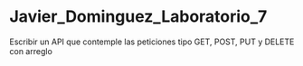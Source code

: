# Javier_Dominguez_Laboratorio_7
Escribir un API que contemple las peticiones tipo GET, POST, PUT y DELETE con arreglo
